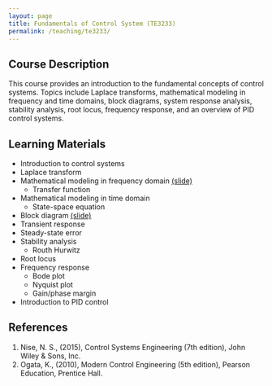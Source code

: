 ```yaml
---
layout: page
title: Fundamentals of Control System (TE3233)
permalink: /teaching/te3233/
--- 
```


## Course Description
This course provides an introduction to the fundamental concepts of control systems. Topics include Laplace transforms, mathematical modeling in frequency and time domains, block diagrams, system response analysis, stability analysis, root locus, frequency response, and an overview of PID control systems.

## Learning Materials

* Introduction to control systems
* Laplace transform
* Mathematical modeling in frequency domain [(slide)](/teaching/te3233/lecture3.pdf)
  * Transfer function
* Mathematical modeling in time domain
  * State-space equation
* Block diagram [(slide)](/teaching/te3233/lecture5.pdf)
* Transient response
* Steady-state error
* Stability analysis
  * Routh Hurwitz
* Root locus
* Frequency response
  * Bode plot
  * Nyquist plot
  * Gain/phase margin
* Introduction to PID control

## References

1. Nise, N. S., (2015), Control Systems Engineering (7th edition), John Wiley & Sons, Inc.
1. Ogata, K., (2010), Modern Control Engineering (5th edition), Pearson Education, Prentice Hall.
